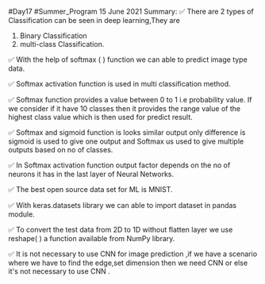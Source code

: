 #Day17
#Summer_Program
15 June 2021
Summary:
✅ There are 2 types of Classification can be seen in deep learning,They are
1. Binary Classification
2. multi-class Classification.

✅ With the help of softmax ( ) function we can able to predict image type data.

✅ Softmax activation function is used in multi classification method.

✅ Softmax function provides a value between 0 to 1 i.e probability value. If we consider if it have 10 classes then it provides the range value of the highest class value which is then used for predict result.

✅ Softmax and sigmoid function is looks similar output only difference is sigmoid is used to give one output and Softmax us used to give multiple outputs based on no of classes.

✅ In Softmax activation function output factor depends on the no of neurons it has in the last layer of Neural Networks.

✅ The best open source data set for ML is MNIST.

✅ With keras.datasets library we can able to import dataset in pandas module.

✅ To convert the test data from 2D to 1D without flatten layer we use reshape( ) a function available from NumPy library.

✅ It is not necessary to use CNN for image prediction ,if we have a scenario where we have to find the edge,set dimension then we need CNN or else it's not necessary to use CNN .